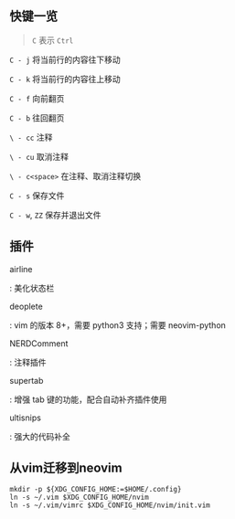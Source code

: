 快键一览
----------
> `C` 表示 `Ctrl`

`C - j` 将当前行的内容往下移动

`C - k` 将当前行的内容往上移动

`C - f` 向前翻页

`C - b` 往回翻页

`\ - cc` 注释

`\ - cu` 取消注释

`\ - c<space>` 在注释、取消注释切换

`C - s` 保存文件

`C - w`, `ZZ` 保存并退出文件

插件
----
airline

: 美化状态栏

deoplete

: vim 的版本 8+，需要 python3 支持；需要 neovim-python 

NERDComment

: 注释插件

supertab

: 增强 tab 键的功能，配合自动补齐插件使用

ultisnips

: 强大的代码补全

从vim迁移到neovim
-----------------
```shell
mkdir -p ${XDG_CONFIG_HOME:=$HOME/.config}
ln -s ~/.vim $XDG_CONFIG_HOME/nvim
ln -s ~/.vim/vimrc $XDG_CONFIG_HOME/nvim/init.vim
```
